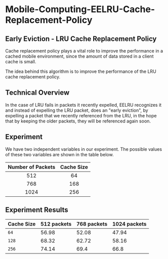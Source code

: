 # Mobile-Computing-EELRU-Cache-Replacement-Policy
## Early Eviction - LRU Cache Replacement Policy

Cache replacement policy plays a vital role to improve the performance in a cached mobile environment, since the amount of data stored in a client cache is small.

The idea behind this algorithm is to improve the performance of the LRU cache replacement policy.

## Technical Overview
In the case of LRU fails in packets it recently expelled, EELRU recognizes it and instead of expelling the LRU packet, does an "early eviction", by expelling a packet that we recently referenced from the LRU, in the hope that by keeping the older packets, they will be referenced again soon.

## Experiment
We have two independent variables in our experiment. The possible values of these two variables are shown in the table below.

| Number of Packets | Cache Size |
|       :---:        |    :---:    |
|        512        |     64     |
|        768        |     168    |
|        1024       |     256    |

## Experiment Results

| Cache Size | 512 packets | 768 packets |  1024 packets |
|    ---     | ---         | ---         | ---           |
| `64`       | 56.98       | 52.08       | 47.94         |
| `128`      | 68.32       | 62.72       | 58.16         |
| `256`      | 74.14       | 69.4        | 66.8          |
